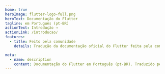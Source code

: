 ```yaml
---
home: true
heroImage: flutter-logo-full.png
heroText: Documentação do Flutter
tagline: em Português (pt-BR)
actionText: Introdução →
actionLink: /introducao/
features:
  - title: Feito pela comunidade
    details: Tradução da documentação oficial do Flutter feita pela comunidade

meta:
  - name: description
    content: Documentação do Flutter em Português (pt-BR). Traduzido pela comunidade.
---
```

